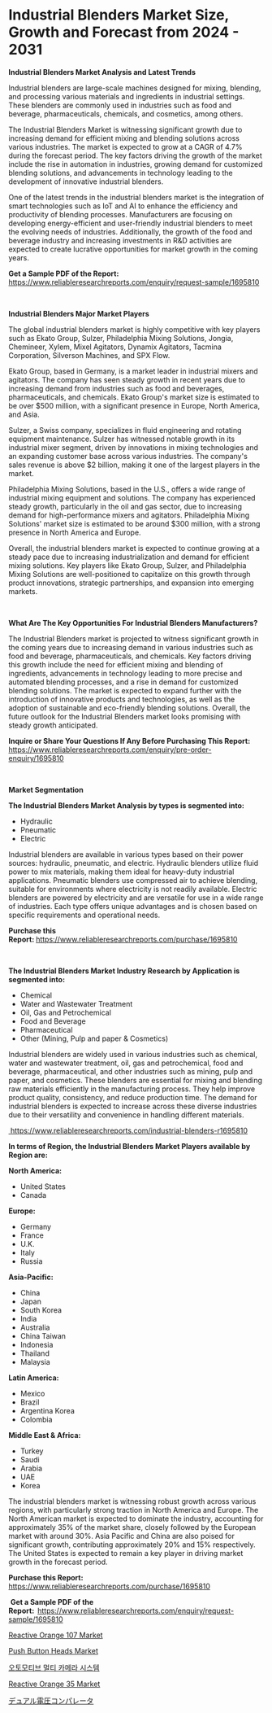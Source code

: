 <p><h1>Industrial Blenders Market Size, Growth and Forecast from 2024 - 2031</h1></p><p><strong>Industrial Blenders Market Analysis and Latest Trends</strong></p>
<p><p>Industrial blenders are large-scale machines designed for mixing, blending, and processing various materials and ingredients in industrial settings. These blenders are commonly used in industries such as food and beverage, pharmaceuticals, chemicals, and cosmetics, among others.</p><p>The Industrial Blenders Market is witnessing significant growth due to increasing demand for efficient mixing and blending solutions across various industries. The market is expected to grow at a CAGR of 4.7% during the forecast period. The key factors driving the growth of the market include the rise in automation in industries, growing demand for customized blending solutions, and advancements in technology leading to the development of innovative industrial blenders.</p><p>One of the latest trends in the industrial blenders market is the integration of smart technologies such as IoT and AI to enhance the efficiency and productivity of blending processes. Manufacturers are focusing on developing energy-efficient and user-friendly industrial blenders to meet the evolving needs of industries. Additionally, the growth of the food and beverage industry and increasing investments in R&D activities are expected to create lucrative opportunities for market growth in the coming years.</p></p>
<p><strong>Get a Sample PDF of the Report:&nbsp;</strong> <a href="https://www.reliableresearchreports.com/enquiry/request-sample/1695810">https://www.reliableresearchreports.com/enquiry/request-sample/1695810</a></p>
<p>&nbsp;</p>
<p><strong>Industrial Blenders Major Market Players</strong></p>
<p><p>The global industrial blenders market is highly competitive with key players such as Ekato Group, Sulzer, Philadelphia Mixing Solutions, Jongia, Chemineer, Xylem, Mixel Agitators, Dynamix Agitators, Tacmina Corporation, Silverson Machines, and SPX Flow.</p><p>Ekato Group, based in Germany, is a market leader in industrial mixers and agitators. The company has seen steady growth in recent years due to increasing demand from industries such as food and beverages, pharmaceuticals, and chemicals. Ekato Group's market size is estimated to be over $500 million, with a significant presence in Europe, North America, and Asia.</p><p>Sulzer, a Swiss company, specializes in fluid engineering and rotating equipment maintenance. Sulzer has witnessed notable growth in its industrial mixer segment, driven by innovations in mixing technologies and an expanding customer base across various industries. The company's sales revenue is above $2 billion, making it one of the largest players in the market.</p><p>Philadelphia Mixing Solutions, based in the U.S., offers a wide range of industrial mixing equipment and solutions. The company has experienced steady growth, particularly in the oil and gas sector, due to increasing demand for high-performance mixers and agitators. Philadelphia Mixing Solutions' market size is estimated to be around $300 million, with a strong presence in North America and Europe.</p><p>Overall, the industrial blenders market is expected to continue growing at a steady pace due to increasing industrialization and demand for efficient mixing solutions. Key players like Ekato Group, Sulzer, and Philadelphia Mixing Solutions are well-positioned to capitalize on this growth through product innovations, strategic partnerships, and expansion into emerging markets.</p></p>
<p>&nbsp;</p>
<p><strong>What Are The Key Opportunities For Industrial Blenders Manufacturers?</strong></p>
<p><p>The Industrial Blenders market is projected to witness significant growth in the coming years due to increasing demand in various industries such as food and beverage, pharmaceuticals, and chemicals. Key factors driving this growth include the need for efficient mixing and blending of ingredients, advancements in technology leading to more precise and automated blending processes, and a rise in demand for customized blending solutions. The market is expected to expand further with the introduction of innovative products and technologies, as well as the adoption of sustainable and eco-friendly blending solutions. Overall, the future outlook for the Industrial Blenders market looks promising with steady growth anticipated.</p></p>
<p><strong>Inquire or Share Your Questions If Any Before Purchasing This Report:</strong> <a href="https://www.reliableresearchreports.com/enquiry/pre-order-enquiry/1695810">https://www.reliableresearchreports.com/enquiry/pre-order-enquiry/1695810</a></p>
<p>&nbsp;</p>
<p><strong>Market Segmentation</strong></p>
<p><strong>The Industrial Blenders Market Analysis by types is segmented into:</strong></p>
<p><ul><li>Hydraulic</li><li>Pneumatic</li><li>Electric</li></ul></p>
<p><p>Industrial blenders are available in various types based on their power sources: hydraulic, pneumatic, and electric. Hydraulic blenders utilize fluid power to mix materials, making them ideal for heavy-duty industrial applications. Pneumatic blenders use compressed air to achieve blending, suitable for environments where electricity is not readily available. Electric blenders are powered by electricity and are versatile for use in a wide range of industries. Each type offers unique advantages and is chosen based on specific requirements and operational needs.</p></p>
<p><strong>Purchase this Report:&nbsp;</strong><a href="https://www.reliableresearchreports.com/purchase/1695810">https://www.reliableresearchreports.com/purchase/1695810</a></p>
<p>&nbsp;</p>
<p><strong>The Industrial Blenders Market Industry Research by Application is segmented into:</strong></p>
<p><ul><li>Chemical</li><li>Water and Wastewater Treatment</li><li>Oil, Gas and Petrochemical</li><li>Food and Beverage</li><li>Pharmaceutical</li><li>Other (Mining, Pulp and paper & Cosmetics)</li></ul></p>
<p><p>Industrial blenders are widely used in various industries such as chemical, water and wastewater treatment, oil, gas and petrochemical, food and beverage, pharmaceutical, and other industries such as mining, pulp and paper, and cosmetics. These blenders are essential for mixing and blending raw materials efficiently in the manufacturing process. They help improve product quality, consistency, and reduce production time. The demand for industrial blenders is expected to increase across these diverse industries due to their versatility and convenience in handling different materials.</p></p>
<p><a href="https://www.reliableresearchreports.com/industrial-blenders-r1695810">&nbsp;https://www.reliableresearchreports.com/industrial-blenders-r1695810</a></p>
<p><strong>In terms of Region, the Industrial Blenders Market Players available by Region are:</strong></p>
<p>
    <p> <strong> North America: </strong>
        <ul>
            <li>United States</li>
            <li>Canada</li>
        </ul>
        </p> 
    <p> <strong> Europe: </strong>
        <ul>
            <li>Germany</li>
            <li>France</li>
            <li>U.K.</li>
            <li>Italy</li>
            <li>Russia</li>
        </ul>
        </p> 
    <p> <strong> Asia-Pacific: </strong>
        <ul>
            <li>China</li>
            <li>Japan</li>
            <li>South Korea</li>
            <li>India</li>
            <li>Australia</li>
            <li>China Taiwan</li>
            <li>Indonesia</li>
            <li>Thailand</li>
            <li>Malaysia</li>
        </ul>
        </p> 
    <p> <strong> Latin America: </strong>
        <ul>
            <li>Mexico</li>
            <li>Brazil</li>
            <li>Argentina Korea</li>
            <li>Colombia</li>
        </ul>
        </p> 
    <p> <strong> Middle East & Africa: </strong>
        <ul>
            <li>Turkey</li>
            <li>Saudi</li>
            <li>Arabia</li>
            <li>UAE</li>
            <li>Korea</li>
        </ul>
    </p>
    </p>
<p><p>The industrial blenders market is witnessing robust growth across various regions, with particularly strong traction in North America and Europe. The North American market is expected to dominate the industry, accounting for approximately 35% of the market share, closely followed by the European market with around 30%. Asia Pacific and China are also poised for significant growth, contributing approximately 20% and 15% respectively. The United States is expected to remain a key player in driving market growth in the forecast period.</p></p>
<p><strong>Purchase this Report: </strong><a href="https://www.reliableresearchreports.com/purchase/1695810">https://www.reliableresearchreports.com/purchase/1695810</a></p>
<p>&nbsp;<strong>Get a Sample PDF of the Report:&nbsp;&nbsp;</strong><a href="https://www.reliableresearchreports.com/enquiry/request-sample/1695810">https://www.reliableresearchreports.com/enquiry/request-sample/1695810</a></p>
<p><strong></strong></p>
<p><p><a href="https://issuu.com/reportprime-2/docs/reactive-orange-107-market-size-2030.pptx">Reactive Orange 107 Market</a></p><p><a href="https://github.com/Chiragrp22/Market-Research-Report-List-4/blob/main/push-button-heads-market.md">Push Button Heads Market</a></p><p><a href="https://github.com/fredrickeglers/Market-Research-Report-List-1/blob/main/465839026988.md">오토모티브 멀티 카메라 시스템</a></p><p><a href="https://issuu.com/reportprime-2/docs/reactive-orange-35-market-size-2030.pptx">Reactive Orange 35 Market</a></p><p><a href="https://github.com/efcvopdgkdx128/Market-Research-Report-List-1/blob/main/776717729281.md">デュアル電圧コンパレータ</a></p></p>